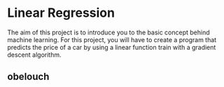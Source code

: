 # Linear Regression

The aim of this project is to introduce you to the basic concept behind machine learning. For this project, you will have to create a program that predicts the price of a car
by using a linear function train with a gradient descent algorithm.

## obelouch